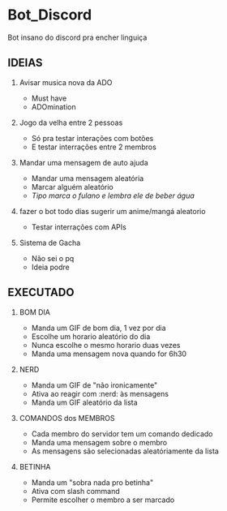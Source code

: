 # Bot_Discord
Bot insano do discord pra encher linguiça


## IDEIAS
1. Avisar musica nova da ADO
    - Must have
    - ADOmination

2. Jogo da velha entre 2 pessoas
    - Só pra testar interações com botões
    - E testar interrações entre 2 membros
3. Mandar uma mensagem de auto ajuda

    - Mandar uma mensagem aleatória
    - Marcar alguém aleatório
    + *Tipo marca o fulano e lembra ele de beber água*

4. fazer o bot todo dias sugerir um anime/mangá aleatorio
    - Testar interrações com APIs

5. Sistema de Gacha
    - Não sei o pq
    - Ideia podre

## EXECUTADO
1. BOM DIA
    - Manda um GIF de bom dia, 1 vez por dia
    - Escolhe um horario aleatório do dia
    - Nunca escolhe o mesmo horario duas vezes
    - Manda uma mensagem nova quando for 6h30

2. NERD
    - Manda um GIF de "não ironicamente"
    - Ativa ao reagir com :nerd: às mensagens
    - Manda um GIF aleatório da lista

3. COMANDOS dos MEMBROS
    - Cada membro do servidor tem um comando dedicado
    - Manda uma mensagem sobre o membro
    - As mensagens são selecionadas aleatóriamente da lista

4. BETINHA
    - Manda um "sobra nada pro betinha"
    - Ativa com slash command
    - Permite escolher o membro a ser marcado


